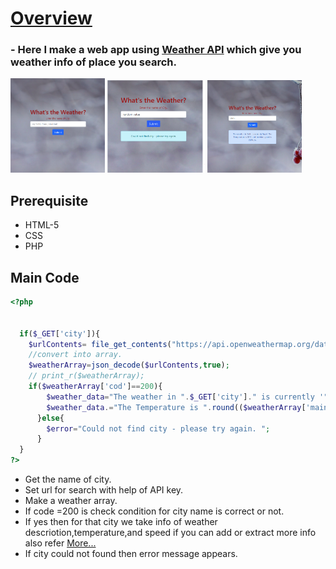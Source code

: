 # <a href="http://weather-info-com.stackstaging.com/">Overview</a>
### - Here I make a web app using <a href="https://openweathermap.org/api">Weather API</a> which give you weather info of place you search.
<img src="https://github.com/kr123Manish/weather_scrapper/blob/main/code/1.png" width="30%"></img>
<img src="https://github.com/kr123Manish/weather_scrapper/blob/main/code/3.png" width="31%"></img>
<img src="https://github.com/kr123Manish/weather_scrapper/blob/main/code/2.PNG" width="30%"></img>
## Prerequisite
- HTML-5
- CSS
- PHP
## Main Code
```php
<?php
 

  if($_GET['city']){
    $urlContents= file_get_contents("https://api.openweathermap.org/data/2.5/weather?q=".$_GET['city']."&appid=b6aa69f2677aeb08cc3c3236adb8c967");
    //convert into array.
    $weatherArray=json_decode($urlContents,true);
    // print_r($weatherArray);
    if($weatherArray['cod']==200){
        $weather_data="The weather in ".$_GET['city']." is currently '".$weatherArray['weather'][0]['description']."'. ";
        $weather_data.="The Temperature is ".round(($weatherArray['main']['temp'])-273.15)."&#176;C and the wind speed is ".($weatherArray['wind']['speed'])."m/s.";
      }else{
        $error="Could not find city - please try again. ";
      }
  }
?>
```
- Get the name of city.
- Set url for search with help of API key.
- Make a weather array.
- If code =200 is check condition for city name is correct or not.
- If yes then for that city we take info of  weather descriotion,temperature,and speed if you can add or extract more info also refer <a href="https://openweathermap.org/current">More...</a>
- If city could not found then error message appears.
